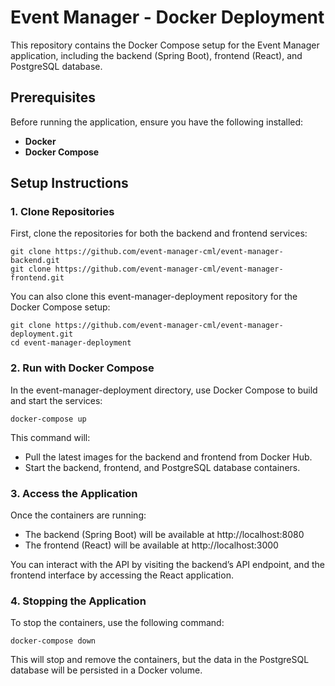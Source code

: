 # Event Manager - Docker Deployment

This repository contains the Docker Compose setup for the Event Manager application, including the backend (Spring Boot), frontend (React), and PostgreSQL database.

## Prerequisites

Before running the application, ensure you have the following installed:

- **Docker**
- **Docker Compose**

## Setup Instructions

### 1. Clone Repositories

First, clone the repositories for both the backend and frontend services:

```
git clone https://github.com/event-manager-cml/event-manager-backend.git
git clone https://github.com/event-manager-cml/event-manager-frontend.git
```

You can also clone this event-manager-deployment repository for the Docker Compose setup:

```
git clone https://github.com/event-manager-cml/event-manager-deployment.git
cd event-manager-deployment
```

### 2. Run with Docker Compose

In the event-manager-deployment directory, use Docker Compose to build and start the services:

```
docker-compose up
```

This command will:

- Pull the latest images for the backend and frontend from Docker Hub.
- Start the backend, frontend, and PostgreSQL database containers.

### 3. Access the Application

Once the containers are running:

- The backend (Spring Boot) will be available at http://localhost:8080
- The frontend (React) will be available at http://localhost:3000

You can interact with the API by visiting the backend’s API endpoint, and the frontend interface by accessing the React application.

### 4. Stopping the Application

To stop the containers, use the following command:

```
docker-compose down
```

This will stop and remove the containers, but the data in the PostgreSQL database will be persisted in a Docker volume.

